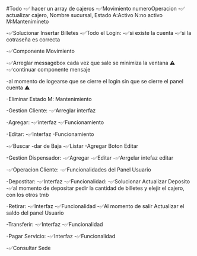 #Todo
-✅ hacer un array de cajeros
-✅Movimiento numeroOperacion
-✅ actualizar cajero, Nombre sucursal, Estado A:Activo N:no activo M:Mantenimineto

-✅Solucionar Insertar Billetes
-✅Todo el Login:
-✅si existe la cuenta
-✅si la cotraseña es correcta

-✅Componente Movimiento

-✅Arreglar messagebox cada vez que sale se minimiza la ventana ⚠️
-✅continuar componente mensaje

-al momento de logearse que se cierre el login sin que se cierre el panel cuenta ⚠️

-Eliminar Estado M: Mantenimiento

-Gestion Cliente:
-✅Arreglar interfaz

-Agregar:
-✅interfaz
-✅Funcionamiento

-Editar:
-✅interfaz
-Funcionamiento

-✅Buscar
-dar de Baja
-✅Listar
-Agregar Boton Editar

-Gestion Dispensador:
-✅Agregar
-✅Editar
-✅Arrgelar intefaz editar

-✅Operacion Cliente:
-✅Funcionalidades del Panel Usuario

-Depostitar:
-✅Interfaz
-✅Funcionalidad:
-✅Solucionar Actualizar Deposito
-✅al momento de depositar pedir la cantidad de billetes y elejir el cajero, con los otros tmb

-Retirar:
-✅Interfaz
-✅Funcionalidad
-✅Al momento de salir Actualizar el saldo del panel Usuario

-Transferir:
-✅Interfaz
-✅Funcionalidad

-Pagar Servicio:
-✅Interfaz
-✅Funcionalidad

-✅Consultar Sede
